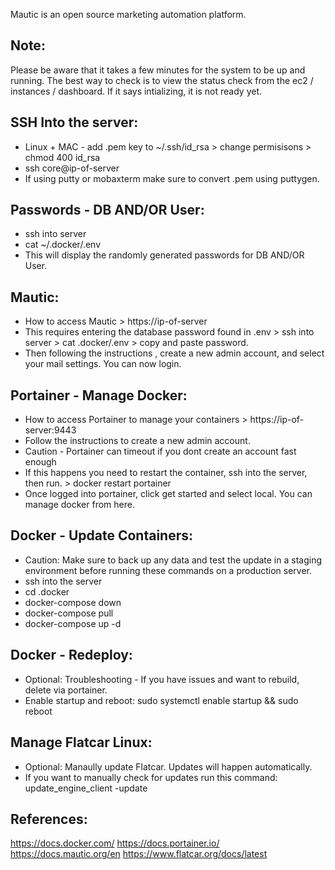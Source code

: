 Mautic is an open source marketing automation platform.

Note:
-----
Please be aware that it takes a few minutes for the system to be up and running. The best way to check is to 
view the status check from the ec2 / instances / dashboard. If it says intializing, it is not ready yet. 

SSH Into the server:
----------------------
* Linux + MAC - add .pem key to ~/.ssh/id_rsa > change permisisons > chmod 400 id_rsa
* ssh core@ip-of-server 
* If using putty or mobaxterm make sure to convert .pem using puttygen.

Passwords - DB AND/OR User:
--------------------------
* ssh into server
* cat ~/.docker/.env
* This will display the randomly generated passwords for DB AND/OR User. 

Mautic:
--------
* How to access Mautic > https://ip-of-server
* This requires entering the database password found in .env > ssh into server > cat .docker/.env > copy and paste password.
* Then following the instructions , create a new admin account, and select your mail settings. You can now login.

Portainer - Manage Docker:
--------------------------
* How to access Portainer to manage your containers > https://ip-of-server:9443
* Follow the instructions to create a new admin account. 
* Caution - Portainer can timeout if you dont create an account fast enough
* If this happens you need to restart the container, ssh into the server, then run. > docker restart portainer
* Once logged into portainer, click get started and select local. You can manage docker from here. 

Docker - Update Containers: 
---------------------------
* Caution: Make sure to back up any data and test the update in a staging environment before running these commands on a production server.
* ssh into the server 
* cd .docker
* docker-compose down
* docker-compose pull
* docker-compose up -d

Docker - Redeploy: 
------------------
* Optional: Troubleshooting - If you have issues and want to rebuild, delete via portainer.
* Enable startup and reboot: sudo systemctl enable startup && sudo reboot

Manage Flatcar Linux: 
---------------------
* Optional: Manaully update Flatcar. Updates will happen automatically. 
* If you want to manually check for updates run this command: update_engine_client -update

References:
-----------
https://docs.docker.com/
https://docs.portainer.io/
https://docs.mautic.org/en
https://www.flatcar.org/docs/latest


